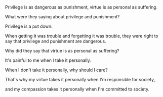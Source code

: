 Privilege is as dangerous as punishment,
virtue is as personal as suffering.

What were they saying
about privilege and punishment?

Privilege is a put down.

When getting it was trouble
and forgetting it was trouble,
they were right to say
that privilege and punishment are dangerous.

Why did they say
that virtue is as personal as suffering?

It's painful to me
when I take it personally.

When I don't take it personally,
why should I care?

That's why my virtue takes it personally
when I'm responsible for society,

and my compassion takes it personally
when I'm committed to society.
